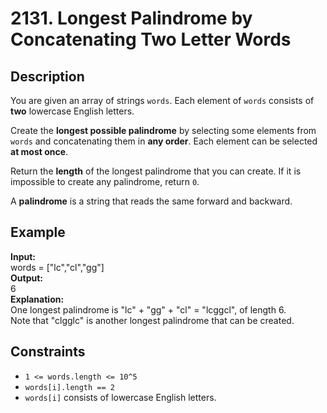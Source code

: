 # 2131. Longest Palindrome by Concatenating Two Letter Words

## Description

You are given an array of strings `words`. Each element of `words` consists of **two** lowercase English letters.

Create the **longest possible palindrome** by selecting some elements from `words` and concatenating them in **any order**. Each element can be selected **at most once**.

Return the **length** of the longest palindrome that you can create. If it is impossible to create any palindrome, return `0`.

A **palindrome** is a string that reads the same forward and backward.

## Example

**Input:**  
words = ["lc","cl","gg"]
<br>
**Output:**
<br>
6
<br>
**Explanation:**
<br>
One longest palindrome is "lc" + "gg" + "cl" = "lcggcl", of length 6.
<br>
Note that "clgglc" is another longest palindrome that can be created.

## Constraints

- `1 <= words.length <= 10^5`
- `words[i].length == 2`
- `words[i]` consists of lowercase English letters.
